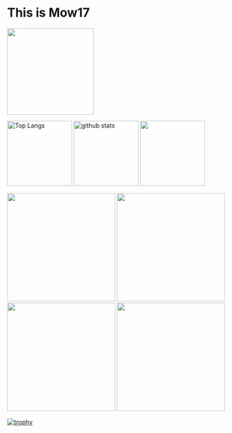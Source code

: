 # This is Mow17

<!--
**Mow17/Mow17** is a ✨ _special_ ✨ repository because its `README.md` (this file) appears on your GitHub profile.

Here are some ideas to get you started:

- 🔭 I’m currently working on ...
- 🌱 I’m currently learning ...
- 👯 I’m looking to collaborate on ...
- 🤔 I’m looking for help with ...
- 💬 Ask me about ...
- 📫 How to reach me: ...
- 😄 Pronouns: ...
- ⚡ Fun fact: ...
-->

<img height="200px" src="http://github-profile-summary-cards.vercel.app/api/cards/profile-details?username=Mow17&theme=nightowl" />

<p align="left"> 
  <img alt="Top Langs" height="150px" src="https://github-readme-stats.vercel.app/api/top-langs/?username=Mow17&layout=compact&count_private=true&show_icons=true&theme=nightowl" />
  <img alt="github stats" height="150px" src="https://github-readme-stats.vercel.app/api?username=Mow17&count_private=true&show_icons=true&show_icons=true&theme=nightowl" />
  <img height="150px" src="https://github-readme-streak-stats.herokuapp.com/?user=Mow17&theme=nightowl)](https://github-readme-streak-stats.herokuapp.com/?user=Mow17&theme=nightowl" />
</p>

<p align="left">
  <img height="250px" src="http://github-profile-summary-cards.vercel.app/api/cards/repos-per-language?username=Mow17&theme=nightowl" />
  <img height="250px" src="http://github-profile-summary-cards.vercel.app/api/cards/most-commit-language?username=Mow17&theme=nightowl" />
  <img height="250px" src="http://github-profile-summary-cards.vercel.app/api/cards/stats?username=Mow17&theme=nightowl" />
  <img height="250px" src="http://github-profile-summary-cards.vercel.app/api/cards/productive-time?username=Mow17&theme=nightowl&utcOffset=8" />
</p>

[![trophy](https://github-profile-trophy.vercel.app/?username=Mow17&theme=nightowl&column=8)](https://github.com/Mow17/github-profile-trophy)
